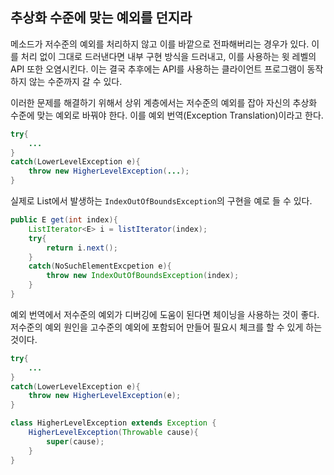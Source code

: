 ## 추상화 수준에 맞는 예외를 던지라  

메소드가 저수준의 예외를 처리하지 않고 이를 바깥으로 전파해버리는 경우가 있다. 
이를 처리 없이 그대로 드러낸다면 내부 구현 방식을 드러내고, 이를 사용하는 윗 레벨의 API 또한 오염시킨다. 
이는 결국 추후에는 API를 사용하는 클라이언트 프로그램이 동작하지 않는 수준까지 갈 수 있다. 

이러한 문제를 해결하기 위해서 상위 계층에서는 저수준의 예외를 잡아 자신의 추상화 수준에 맞는 예외로 바꿔야 한다.
이를 예외 번역(Exception Translation)이라고 한다. 

``` java
try{
	...
}
catch(LowerLevelException e){
	throw new HigherLevelException(...);
}
```

실제로 List에서 발생하는 ```IndexOutOfBoundsException```의 구현을 예로 들 수 있다. 

``` java
public E get(int index){
	ListIterator<E> i = listIterator(index);
	try{
		return i.next();
	}
	catch(NoSuchElementExcpetion e){
		throw new IndexOutOfBoundsException(index);
	}
}
```


예외 번역에서 저수준의 예외가 디버깅에 도움이 된다면 체이닝을 사용하는 것이 좋다. 
저수준의 예외 원인을 고수준의 예외에 포함되어 만들어 필요시 체크를 할 수 있게 하는 것이다.

``` java
try{
	...
}
catch(LowerLevelException e){
	throw new HigherLevelException(e);
}
```

``` java
class HigherLevelException extends Exception {
	HigherLevelException(Throwable cause){
		super(cause);
	}
}
```